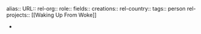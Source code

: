 alias::
URL::
rel-org::
role::
fields::
creations:: 
rel-country::
tags:: person
rel-projects:: [[Waking Up From Woke]] 



-